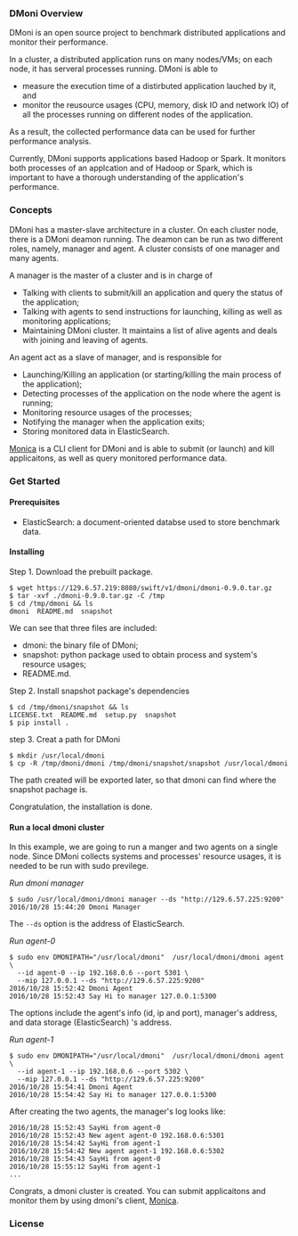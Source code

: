 ### DMoni Overview

DMoni is an open source project to benchmark distributed applications and monitor
their performance.

In a cluster, a distributed application runs on many nodes/VMs; on each
node, it has serveral processes running. DMoni is able to
* measure the execution time of a distirbuted application lauched by it, and 
* monitor the reusource usages (CPU, memory, disk IO and network IO) of all the
processes running on different nodes of the application.

As a result, the collected performance data can be used for further performance analysis.

Currently, DMoni supports applications based Hadoop or Spark. It monitors both
processes of an applcation and of Hadoop or Spark, which is important
to have a thorough understanding of the application's performance.

### Concepts

DMoni has a master-slave architecture in a cluster. On each cluster node, there 
is a DMoni deamon running. The deamon can be run as two different roles, namely,
manager and agent. A cluster consists of one manager and many agents.

A manager is the master of a cluster and is in charge of
* Talking with clients to submit/kill an application and query the status of the application;
* Talking with agents to send instructions for launching, killing as well as monitoring applications;
* Maintaining DMoni cluster. It maintains a list of alive agents and deals with joining
and leaving of agents.

An agent act as a slave of manager, and is responsible for
* Launching/Killing an application (or starting/killing the main process of the application);
* Detecting processes of the application on the node where the agent is running;
* Monitoring resource usages of the processes;
* Notifying the manager when the application exits;
* Storing monitored data in ElasticSearch.

[Monica](https://gadget.ncsl.nist.gov:8081/lizhong/monica) is a CLI client for 
DMoni and is able to submit (or launch) and kill applicaitons, as well as query 
monitored performance data.

### Get Started

#### Prerequisites

* ElasticSearch: a document-oriented databse used to store benchmark data.

#### Installing

Step 1. Download the prebuilt package.
```
$ wget https://129.6.57.219:8080/swift/v1/dmoni/dmoni-0.9.0.tar.gz 
$ tar -xvf ./dmoni-0.9.0.tar.gz -C /tmp
$ cd /tmp/dmoni && ls
dmoni  README.md  snapshot
```
We can see that three files are included:
* dmoni: the binary file of DMoni;
* snapshot: python package used to obtain process and system's resource usages;
* README.md.

Step 2. Install snapshot package's dependencies

```
$ cd /tmp/dmoni/snapshot && ls 
LICENSE.txt  README.md  setup.py  snapshot
$ pip install .
```

step 3. Creat a path for DMoni

```
$ mkdir /usr/local/dmoni
$ cp -R /tmp/dmoni/dmoni /tmp/dmoni/snapshot/snapshot /usr/local/dmoni
```
The path created will be exported later, so that dmoni can find where the
snapshot pachage is.

Congratulation, the installation is done.

#### Run a local dmoni cluster

In this example, we are going to run a manger and two agents on a single node.
Since DMoni collects systems and processes' resource usages, it is needed to be
run with sudo previlege.

*Run dmoni manager*
```
$ sudo /usr/local/dmoni/dmoni manager --ds "http://129.6.57.225:9200"
2016/10/28 15:44:20 Dmoni Manager
```
The ```--ds``` option is the address of ElasticSearch.

*Run agent-0*
```
$ sudo env DMONIPATH="/usr/local/dmoni"  /usr/local/dmoni/dmoni agent \
  --id agent-0 --ip 192.168.0.6 --port 5301 \
  --mip 127.0.0.1 --ds "http://129.6.57.225:9200" 
2016/10/28 15:52:42 Dmoni Agent
2016/10/28 15:52:43 Say Hi to manager 127.0.0.1:5300
```
The options include the agent's info (id, ip and port), manager's address,
and data storage (ElasticSearch) 's address.

*Run agent-1*
```
$ sudo env DMONIPATH="/usr/local/dmoni"  /usr/local/dmoni/dmoni agent \
  --id agent-1 --ip 192.168.0.6 --port 5302 \
  --mip 127.0.0.1 --ds "http://129.6.57.225:9200" 
2016/10/28 15:54:41 Dmoni Agent
2016/10/28 15:54:42 Say Hi to manager 127.0.0.1:5300
```

After creating the two agents, the manager's log looks like:
```
2016/10/28 15:52:43 SayHi from agent-0
2016/10/28 15:52:43 New agent agent-0 192.168.0.6:5301
2016/10/28 15:54:42 SayHi from agent-1
2016/10/28 15:54:42 New agent agent-1 192.168.0.6:5302
2016/10/28 15:54:43 SayHi from agent-0
2016/10/28 15:55:12 SayHi from agent-1
...
```

Congrats, a dmoni cluster is created. You can submit applicaitons and
monitor them by using dmoni's client, [Monica](https://gadget.ncsl.nist.gov:8081/lizhong/monica).

### License
